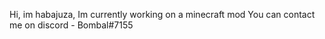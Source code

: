 Hi, im habajuza,
Im currently working on a minecraft mod
You can contact me on discord - Bombal#7155
